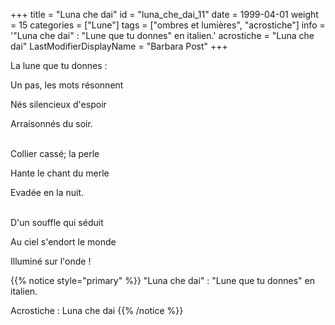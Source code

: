 +++
title = "Luna che dai"
id = "luna_che_dai_11"
date = 1999-04-01
weight = 15
categories = ["Lune"]
tags = ["ombres et lumières", "acrostiche"]
info = '"Luna che dai" : "Lune que tu donnes" en italien.'
acrostiche = "Luna che dai"
LastModifierDisplayName = "Barbara Post"
+++

La lune que tu donnes :

Un pas, les mots résonnent

Nés silencieux d'espoir

Arraisonnés du soir.

 \
Collier cassé; la perle

Hante le chant du merle

Evadée en la nuit.

 \
D'un souffle qui séduit

Au ciel s'endort le monde

Illuminé sur l'onde !

{{% notice style="primary" %}}
\"Luna che dai\" : \"Lune que tu donnes\" en italien.

Acrostiche : Luna che dai
{{% /notice %}}
